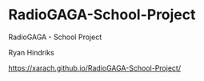 # RadioGAGA-School-Project
RadioGAGA - School Project

Ryan Hindriks

https://xarach.github.io/RadioGAGA-School-Project/
